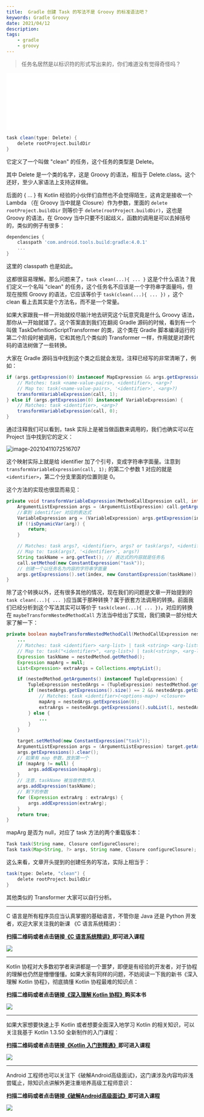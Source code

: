 ```yaml
---
title:  Gradle 创建 Task 的写法不是 Groovy 的标准语法吧？ 
keywords: Gradle Groovy 
date: 2021/04/12
description: 
tags: 
    - gradle
    - groovy 
---
```


> 任务名居然是以标识符的形式写出来的，你们难道没有觉得奇怪吗？ 

<iframe class="bilibili"  src="//player.bilibili.com/player.html?aid=290197027&bvid=BV1ib4y1D74X&cid=325923583&page=1&high_quality=1" scrolling="no" border="0" frameborder="no" framespacing="0" allowfullscreen="true"> </iframe>

<!-- more -->




```gradle
task clean(type: Delete) {
    delete rootProject.buildDir
}
```

它定义了一个叫做 "clean" 的任务，这个任务的类型是 Delete。

其中 Delete 是一个类的名字，这是 Groovy 的语法，相当于 Delete.class。这个还好，至少人家语法上支持这样做。

后面的 { ... } 有 Kotlin 经验的小伙伴们自然也不会觉得陌生，这肯定是接收一个 Lambda （在 Groovy 当中就是 Closure）作为参数，里面的 `delete rootProject.buildDir` 则等价于 `delete(rootProject.buildDir)`，这也是 Groovy 的语法，在 Groovy 当中只要不引起歧义，函数的调用是可以去掉括号的，类似的例子有很多：

```gradle
dependencies {
    classpath 'com.android.tools.build:gradle:4.0.1'
    ...
}
```

这里的 classpath 也是如此。

这都很容易理解。那么问题来了，`task clean(...){ ... }` 这是个什么语法？我们定义一个名叫 "clean" 的任务，这个任务名不应该是一个字符串字面量吗，但现在按照 Groovy 的语法，它应该等价于 `task(clean(...){ ... })` ，这个 clean 看上去其实是个方法名，而不是一个常量。

如果大家跟我一样一开始就绞尽脑汁地去研究这个玩意究竟是什么 Groovy 语法，那你从一开始就错了。这个答案直到我们在翻阅 Gradle 源码的时候，看到有一个叫做 TaskDefinitionScriptTransformer 的类，这个类在 Gradle 脚本编译运行的第二个阶段时被调用，它和其他几个类似的 Transformer 一样，作用就是对源代码的语法树做了一些转换。

大家在 Gradle 源码当中找到这个类之后就会发现，注释已经写的非常清晰了，例如：

```java
if (args.getExpression(0) instanceof MapExpression && args.getExpression(1) instanceof VariableExpression) {
    // Matches: task <name-value-pairs>, <identifier>, <arg>?
    // Map to: task(<name-value-pairs>, '<identifier>', <arg>?)
    transformVariableExpression(call, 1);
} else if (args.getExpression(0) instanceof VariableExpression) {
    // Matches: task <identifier>, <arg>?
    transformVariableExpression(call, 0);
}
```

通过注释我们可以看到，task 实际上是被当做函数来调用的，我们也确实可以在 Project 当中找到它的定义：

![image-20210411072516707](https://kotlinblog-1251218094.costj.myqcloud.com/9e300468-a645-433d-ae41-60b3eaa97f5a/media/image-20210411072516707.png)

这个映射实际上就是给 identifier 加了个引号，变成字符串字面量。注意到 `transformVariableExpression(call, 1);` 的第二个参数 1 对应的就是 `<identifier>`，第二个分支里面的位置则是 0。

这个方法的实现也很显而易见：

```java
private void transformVariableExpression(MethodCallExpression call, int index) {
    ArgumentListExpression args = (ArgumentListExpression) call.getArguments();
    //拿到 identifier 对应的表达式
    VariableExpression arg = (VariableExpression) args.getExpression(index);
    if (!isDynamicVar(arg)) {
        return;
    }

    // Matches: task args?, <identifier>, args? or task(args?, <identifier>, args?)
    // Map to: task(args?, '<identifier>', args?)
    String taskName = arg.getText(); // 表达式的内容就是任务名
    call.setMethod(new ConstantExpression("task"));
    // 创建一个以任务名为内容的字符串字面量
    args.getExpressions().set(index, new ConstantExpression(taskName));
}
```

除了这个转换以外，还有很多其他的情况，现在我们的问题是文章一开始提到的 `task clean(...){ ... }`应当属于那种转换？属于嵌套方法调用的转换。前面我们已经分析到这个写法其实可以等价于 `task(clean(...){ ... })`，对应的转换在 `maybeTransformNestedMethodCall` 方法当中给出了实现，我们摘录一部分给大家了解一下：

```java
private boolean maybeTransformNestedMethodCall(MethodCallExpression nestedMethod, MethodCallExpression target) {
    ...
    // Matches: task <identifier> <arg-list> | task <string> <arg-list>
    // Map to: task("<identifier>", <arg-list>) | task(<string>, <arg-list>)
    Expression taskName = nestedMethod.getMethod();
    Expression mapArg = null;
    List<Expression> extraArgs = Collections.emptyList();

    if (nestedMethod.getArguments() instanceof TupleExpression) {
        TupleExpression nestedArgs = (TupleExpression) nestedMethod.getArguments();
        if (nestedArgs.getExpressions().size() == 2 && nestedArgs.getExpression(0) instanceof MapExpression && nestedArgs.getExpression(1) instanceof ClosureExpression) {
            // Matches: task <identifier>(<options-map>) <closure>
            mapArg = nestedArgs.getExpression(0);
            extraArgs = nestedArgs.getExpressions().subList(1, nestedArgs.getExpressions().size());
        } else {
            ...
        }
    }

    target.setMethod(new ConstantExpression("task"));
    ArgumentListExpression args = (ArgumentListExpression) target.getArguments();
    args.getExpressions().clear();
    // 如果有 map 参数，放到第一个
    if (mapArg != null) {
        args.addExpression(mapArg);
    }
    // 注意，taskName 被当做参数传入
    args.addExpression(taskName);
    // 剩下的参数
    for (Expression extraArg : extraArgs) {
        args.addExpression(extraArg);
    }
    return true;
}
```

mapArg 是否为 null，对应了 task 方法的两个重载版本：

```java
Task task(String name, Closure configureClosure);
Task task(Map<String, ?> args, String name, Closure configureClosure);
```

这么来看，文章开头提到的创建任务的写法，实际上相当于：

```gradle
task(type: Delete, "clean") {
    delete rootProject.buildDir
}
```

其他类似的 Transformer 大家可以自行分析。

---


C 语言是所有程序员应当认真掌握的基础语言，不管你是 Java 还是 Python 开发者，欢迎大家关注我的新课 《C 语言系统精讲》：

**扫描二维码或者点击链接[《C 语言系统精讲》](https://coding.imooc.com/class/463.html)即可进入课程**

![](https://kotlinblog-1251218094.costj.myqcloud.com/9e300468-a645-433d-ae41-60b3eaa97f5a/media/program_in_c.png)


--- 

Kotlin 协程对大多数初学者来讲都是一个噩梦，即便是有经验的开发者，对于协程的理解也仍然是懵懵懂懂。如果大家有同样的问题，不妨阅读一下我的新书《深入理解 Kotlin 协程》，彻底搞懂 Kotlin 协程最难的知识点：

**扫描二维码或者点击链接[《深入理解 Kotlin 协程》](https://item.jd.com/12898592.html)购买本书**

![](https://kotlinblog-1251218094.costj.myqcloud.com/9e300468-a645-433d-ae41-60b3eaa97f5a/media/understanding_kotlin_coroutines.png)

---

如果大家想要快速上手 Kotlin 或者想要全面深入地学习 Kotlin 的相关知识，可以关注我基于 Kotlin 1.3.50 全新制作的入门课程：

**扫描二维码或者点击链接[《Kotlin 入门到精通》](https://coding.imooc.com/class/398.html)即可进入课程**

![](https://kotlinblog-1251218094.costj.myqcloud.com/40b0da7d-0147-44b3-9d08-5755dbf33b0b/media/exported_qrcode_image_256.png)

---

Android 工程师也可以关注下《破解Android高级面试》，这门课涉及内容均非浅尝辄止，除知识点讲解外更注重培养高级工程师意识：

**扫描二维码或者点击链接[《破解Android高级面试》](https://s.imooc.com/SBS30PR)即可进入课程**

![](https://kotlinblog-1251218094.costj.myqcloud.com/9ab6e571-684b-4108-9600-a9e3981e7aca/media/15520936284634.jpg)

